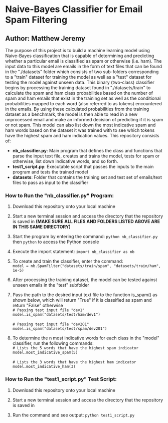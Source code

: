 # Naive-Bayes Classifier for Email Spam Filtering
## Author: Matthew Jeremy

The purpose of this project is to build a machine learning model using Naive-Bayes classification that is capable of 
determining and predicting whether a particular email is classified as spam or otherwise (i.e. ham). 
The input data to this model are emails in the form of text files that can be found in the "./datasets" folder which
consists of two sub-folders corresponding to a "train" dataset for training the model as well as a "test" dataset for testing
the model against unseen data. This binary (two-class) classifier begins by processing the training dataset found in 
"./datasets/train" to calculate the spam and ham class probabilities based on the number of spam and ham emails that
exist in the training set as well as the conditional probabilities mapped to each word (also referred to as tokens) 
encountered in the emails. By using these calculated probabilities from the training dataset as a benchmark, the model is 
then able to read in a new unprocessed email and make an informed decision of predicting if it is spam or not spam. This 
model can also list down the most indicative spam and ham words based on the dataset it was trained with to see which 
tokens have the highest spam and ham indication values. This repository consists of: 
- **nb_classifier.py**: Main program that defines the class and functions that parse the input text file, creates and trains the model, tests for spam or otherwise, list down indicative words, and so forth. 
- **test1_script.py**: Executable script that passes the inputs to the main program and tests the trained model
- **datasets**: Folder that contains the training set and test set of emails/text files to pass as input to the classifier


### How to Run the "nb_classifier.py" Program: 
1. Download this repository onto your local machine

2. Start a new terminal session and access the directory that the repository is saved in **(MAKE SURE ALL FILES AND FOLDERS LISTED ABOVE ARE IN THIS SAME DIRECTORY)**

3. Start the program by entering the command: ```python nb_classifier.py``` then ```python``` to access the Python console

4. Execute the import statement: ```import nb_classifier as nb```

5. To create and train the classifier, enter the command: <br />
```model = nb.SpamFilter("datasets/train/spam", "datasets/train/ham", 1e-5)```

6. After processing the training dataset, the model can be tested against unseen emails in the "test" subfolder

7. Pass the path to the desired input text file to the function is_spam() as shown below, which will return "True" if it is classified as spam and return "False" otherwise <br />
```# Passing test input file "dev1"``` <br />
```model.is_spam("datasets/test/ham/dev1")``` <br /> <br />
```# Passing test input file "dev201"``` <br />
```model.is_spam("datasets/test/spam/dev201")```

8. To determine the n most indicative words for each class in the "model" classifier, run the following commands: <br />
```# Lists the 5 words that have the highest spam indicator``` <br />
```model.most_indicative_spam(5)``` <br /> <br />
```# Lists the 3 words that have the highest ham indicator``` <br />
```model.most_indicative_ham(3)``` <br />


### How to Run the "test1_script.py" Test Script:
1. Download this repository onto your local machine

2. Start a new terminal session and access the directory that the repository is saved in

3. Run the command and see output: ```python test1_script.py```


